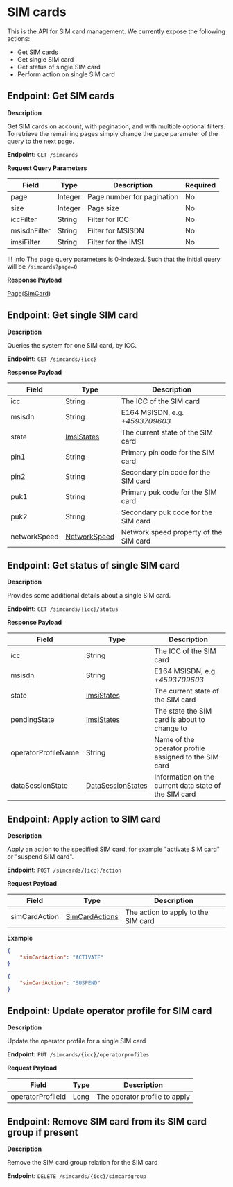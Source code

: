 # SIM cards
This is the API for SIM card management. We currently expose the following actions:

* Get SIM cards
* Get single SIM card
* Get status of single SIM card
* Perform action on single SIM card

## Endpoint: Get SIM cards

**Description**

Get SIM cards on account, with pagination, and with multiple optional filters.
To retrieve the remaining pages simply change the page parameter of the query to the next page.

**Endpoint:** `GET /simcards`

**Request Query Parameters**

| Field        | Type    | Description                | Required |
|--------------|---------|----------------------------|----------|
| page         | Integer | Page number for pagination | No       |
| size         | Integer | Page size                  | No       |
| iccFilter    | String  | Filter for ICC             | No       |
| msisdnFilter | String  | Filter for MSISDN          | No       |
| imsiFilter   | String  | Filter for the IMSI        | No       |

!!! info
	The page query parameters is 0-indexed. Such that the initial query will be `/simcards?page=0`

**Response Payload**

[Page](/general-information/data-types#page(type))([SimCard](/general-information/data-types#simcard))

## Endpoint: Get single SIM card

**Description**

Queries the system for one SIM card, by ICC.

**Endpoint:** `GET /simcards/{icc}`

**Response Payload**

| Field        | Type                                                         | Description                            |
|--------------|--------------------------------------------------------------|----------------------------------------|
| icc          | String                                                       | The ICC of the SIM card                |
| msisdn       | String                                                       | E164 MSISDN, e.g. *+4593709603*        |
| state        | [ImsiStates](/general-information/data-types#imsistates)     | The current state of the SIM card      |
| pin1         | String                                                       | Primary pin code for the SIM card      |
| pin2         | String                                                       | Secondary pin code for the SIM card    |
| puk1         | String                                                       | Primary puk code for the SIM card      |
| puk2         | String                                                       | Secondary puk code for the SIM card    |
| networkSpeed | [NetworkSpeed](/general-information/data-types#networkspeed) | Network speed property of the SIM card |

## Endpoint: Get status of single SIM card

**Description**

Provides some additional details about a single SIM card.

**Endpoint:** `GET /simcards/{icc}/status`

**Response Payload**

| Field               | Type                                                                   | Description                                           |
|---------------------|------------------------------------------------------------------------|-------------------------------------------------------|
| icc                 | String                                                                 | The ICC of the SIM card                               |
| msisdn              | String                                                                 | E164 MSISDN, e.g. *+4593709603*                       |
| state               | [ImsiStates](/general-information/data-types#imsistates)               | The current state of the SIM card                     |
| pendingState        | [ImsiStates](/general-information/data-types#imsistates)               | The state the SIM card is about to change to          |
| operatorProfileName | String                                                                 | Name of the operator profile assigned to the SIM card |
| dataSessionState    | [DataSessionStates](/general-information/data-types#datasessionstates) | Information on the current data state of the SIM card |

## Endpoint: Apply action to SIM card

**Description**

Apply an action to the specified SIM card, for example "activate SIM card" or "suspend SIM card".

**Endpoint:** `POST /simcards/{icc}/action`

**Request Payload**

| Field         | Type                                                             | Description                                |
|---------------|------------------------------------------------------------------|--------------------------------------------|
| simCardAction | [SimCardActions](/general-information/data-types#simcardactions) | The action to apply to the SIM card        |

**Example**
```json
{
	"simCardAction": "ACTIVATE"
}
```

```json
{
	"simCardAction": "SUSPEND"
}
```

## Endpoint: Update operator profile for SIM card

**Description**

Update the operator profile for a single SIM card

**Endpoint:** `PUT /simcards/{icc}/operatorprofiles`

**Request Payload**

| Field              | Type  | Description                   |
|--------------------|-------|-------------------------------|
| operatorProfileId  | Long  | The operator profile to apply |

## Endpoint: Remove SIM card from its SIM card group if present

**Description**

Remove the SIM card group relation for the SIM card

**Endpoint:** `DELETE /simcards/{icc}/simcardgroup`
